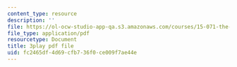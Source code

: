```yaml
---
content_type: resource
description: ''
file: https://ol-ocw-studio-app-qa.s3.amazonaws.com/courses/15-071-the-analytics-edge-spring-2017/fc2465df4d69cfb736f0ce009f7ae44e_9i1sOSIccgw.pdf
file_type: application/pdf
resourcetype: Document
title: 3play pdf file
uid: fc2465df-4d69-cfb7-36f0-ce009f7ae44e
---
```

